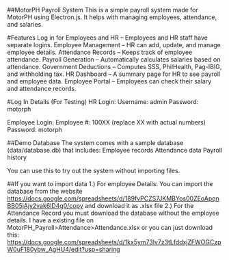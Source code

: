 ##MotorPH Payroll System
This is a simple payroll system made for MotorPH using Electron.js. It helps with managing employees, attendance, and salaries.

#Features
Log in for Employees and HR – Employees and HR staff have separate logins.
Employee Management – HR can add, update, and manage employee details.
Attendance Records – Keeps track of employee attendance.
Payroll Generation – Automatically calculates salaries based on attendance.
Government Deductions – Computes SSS, PhilHealth, Pag-IBIG, and withholding tax.
HR Dashboard – A summary page for HR to see payroll and employee data.
Employee Portal – Employees can check their salary and attendance records.

#Log In Details (For Testing)
HR Login:
Username: admin
Password: motorph

Employee Login:
Employee #: 100XX (replace XX with actual numbers)
Password: motorph

##Demo Database
The system comes with a sample database (data/database.db) that includes:
Employee records
Attendance data
Payroll history

You can use this to try out the system without importing files.

##If you want to import data
1.) For employee Details: You can import the database from the website https://docs.google.com/spreadsheets/d/189fvPCZS7JKMBYos00ZEoApqnBB05jAjy2vak6lD4g0/copy and download it as .xlsx file
2.) For the Attendance Record you must download the database without the employee details. I have a existing file on MotorPH_Payroll>Attendance>Attendance.xlsx or you can just download this: https://docs.google.com/spreadsheets/d/1kx5ym73lv7z3tLfddxjZFWOGCzpW0uF180ybw_AgHU4/edit?usp=sharing

